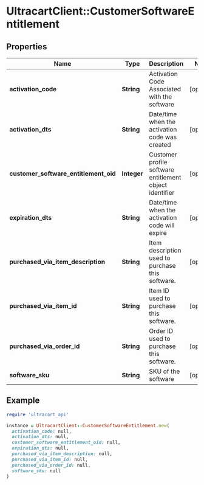 # UltracartClient::CustomerSoftwareEntitlement

## Properties

| Name | Type | Description | Notes |
| ---- | ---- | ----------- | ----- |
| **activation_code** | **String** | Activation Code Associated with the software | [optional] |
| **activation_dts** | **String** | Date/time when the activation code was created | [optional] |
| **customer_software_entitlement_oid** | **Integer** | Customer profile software entitlement object identifier | [optional] |
| **expiration_dts** | **String** | Date/time when the activation code will expire | [optional] |
| **purchased_via_item_description** | **String** | Item description used to purchase this software. | [optional] |
| **purchased_via_item_id** | **String** | Item ID used to purchase this software. | [optional] |
| **purchased_via_order_id** | **String** | Order ID used to purchase this software. | [optional] |
| **software_sku** | **String** | SKU of the software | [optional] |

## Example

```ruby
require 'ultracart_api'

instance = UltracartClient::CustomerSoftwareEntitlement.new(
  activation_code: null,
  activation_dts: null,
  customer_software_entitlement_oid: null,
  expiration_dts: null,
  purchased_via_item_description: null,
  purchased_via_item_id: null,
  purchased_via_order_id: null,
  software_sku: null
)
```

